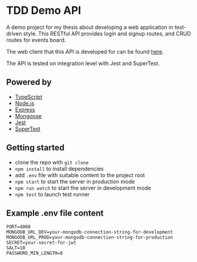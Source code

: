 # TDD Demo API

A demo project for my thesis about developing a web application in test-driven style. This RESTful API provides login and signup routes, and CRUD routes for events board.

The web client that this API is developed for can be found [here](https://github.com/jarm111/tdd-demo-client).

The API is tested on integration level with Jest and SuperTest.

## Powered by

- [TypeScript](https://www.typescriptlang.org/)
- [Node.js](https://nodejs.org/en/)
- [Express](http://expressjs.com/)
- [Mongoose](https://mongoosejs.com/)
- [Jest](https://jestjs.io/)
- [SuperTest](https://github.com/visionmedia/supertest)

## Getting started

- clone the repo with `git clone`
- `npm install` to install dependencies
- add `.env` file with suitable content to the project root
- `npm start` to start the server in production mode
- `npm run watch` to start the server in development mode
- `npm test` to launch test runner

## Example .env file content

```
PORT=4000
MONGODB_URL_DEV=your-mongodb-connection-string-for-development
MONGODB_URL_PROD=your-mongodb-connection-string-for-production
SECRET=your-secret-for-jwt
SALT=10
PASSWORD_MIN_LENGTH=8
```
